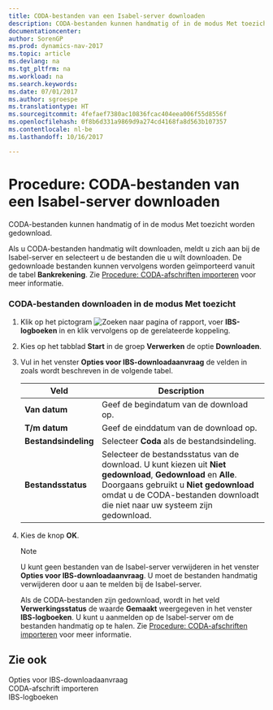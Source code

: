 ```yaml
---
title: CODA-bestanden van een Isabel-server downloaden
description: CODA-bestanden kunnen handmatig of in de modus Met toezicht worden gedownload.
documentationcenter: 
author: SorenGP
ms.prod: dynamics-nav-2017
ms.topic: article
ms.devlang: na
ms.tgt_pltfrm: na
ms.workload: na
ms.search.keywords: 
ms.date: 07/01/2017
ms.author: sgroespe
ms.translationtype: HT
ms.sourcegitcommit: 4fefaef7380ac10836fcac404eea006f55d8556f
ms.openlocfilehash: 0f8b6d331a9869d9a274cd4168fa8d563b107357
ms.contentlocale: nl-be
ms.lasthandoff: 10/16/2017

---
```

# <a name="how-to-download-coda-files-from-an-isabel-server"></a>Procedure: CODA-bestanden van een Isabel-server downloaden
CODA-bestanden kunnen handmatig of in de modus Met toezicht worden gedownload.  
  
 Als u CODA-bestanden handmatig wilt downloaden, meldt u zich aan bij de Isabel-server en selecteert u de bestanden die u wilt downloaden. De gedownloade bestanden kunnen vervolgens worden geïmporteerd vanuit de tabel **Bankrekening**. Zie [Procedure: CODA-afschriften importeren](how-to-import-coda-statements.md) voor meer informatie.  
  
### <a name="to-download-coda-files-in-attended-mode"></a>CODA-bestanden downloaden in de modus Met toezicht  
  
1.  Klik op het pictogram ![Zoeken naar pagina of rapport](media/ui-search/search_small.png "pictogram Zoeken naar pagina of rapport"), voer **IBS-logboeken** in en klik vervolgens op de gerelateerde koppeling.  
  
2.  Kies op het tabblad **Start** in de groep **Verwerken** de optie **Downloaden**.  
  
3.  Vul in het venster **Opties voor IBS-downloadaanvraag** de velden in zoals wordt beschreven in de volgende tabel.  
  
    |Veld|Description|  
    |---------------------------------|---------------------------------------|  
    |**Van datum**|Geef de begindatum van de download op.|  
    |**T/m datum**|Geef de einddatum van de download op.|  
    |**Bestandsindeling**|Selecteer **Coda** als de bestandsindeling.|  
    |**Bestandsstatus**|Selecteer de bestandsstatus van de download. U kunt kiezen uit **Niet gedownload**, **Gedownload** en **Alle**. Doorgaans gebruikt u **Niet gedownload** omdat u de CODA-bestanden downloadt die niet naar uw systeem zijn gedownload.|  
  
4.  Kies de knop **OK**.  
  
    > [!NOTE]  
    >  U kunt geen bestanden van de Isabel-server verwijderen in het venster **Opties voor IBS-downloadaanvraag**. U moet de bestanden handmatig verwijderen door u aan te melden bij de Isabel-server.  
  
     Als de CODA-bestanden zijn gedownload, wordt in het veld **Verwerkingsstatus** de waarde **Gemaakt** weergegeven in het venster **IBS-logboeken**. U kunt u aanmelden op de Isabel-server om de bestanden handmatig op te halen. Zie [Procedure: CODA-afschriften importeren](how-to-import-coda-statements.md) voor meer informatie.  
  
## <a name="see-also"></a>Zie ook  
 Opties voor IBS-downloadaanvraag   
 CODA-afschrift importeren   
 IBS-logboeken
